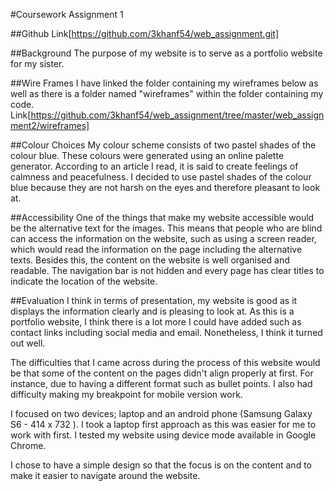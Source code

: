 #Coursework Assignment 1

##Github
Link[https://github.com/3khanf54/web_assignment.git]

##Background
The purpose of my website is to serve as a portfolio website for my sister. 

##Wire Frames
I have linked the folder containing my wireframes below as well as there is a folder named "wireframes" within the folder containing my code.
Link[https://github.com/3khanf54/web_assignment/tree/master/web_assignment2/wireframes]

##Colour Choices
My colour scheme consists of two pastel shades of the colour blue. These colours were generated using an online palette generator. According to an article I read, it is said to create feelings of calmness and peacefulness. I decided to use pastel shades of the colour blue because they are not harsh on the eyes and therefore pleasant to look at.
 
##Accessibility
One of the things that make my website accessible would be the alternative text for the images. This means that people who are blind can access the information on the website, such as using a screen reader, which would read the information on the page including the alternative texts. Besides this, the content on the website is well organised and readable. The navigation bar is not hidden and every page has clear titles to indicate the location of the website. 

##Evaluation
I think in terms of presentation, my website is good as it displays the information clearly and is pleasing to look at. As this is a portfolio website, I think there is a lot more I could have added such as contact links including social media and email. Nonetheless, I think it turned out well.

The difficulties that I came across during the process of this website would be that some of the content on the pages didn't align properly at first. For instance, due to having a different format such as bullet points. I also had difficulty making my breakpoint for mobile version work.  

I focused on two devices; laptop and an android phone (Samsung Galaxy S6 - 414 x 732 ). I took a laptop first approach as this was easier for me to work with first. I tested my website using device mode available in Google Chrome. 

I chose to have a simple design so that the focus is on the content and to make it easier to navigate around the website.   